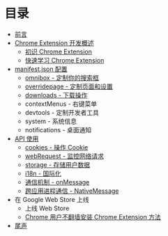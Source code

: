 # 目录

* [前言](../README.md)
* [Chrome Extension 开发概述](./overview/index.md)
  * [初识 Chrome Extension](./overview/first.md)
  * [快速学习 Chrome Extension](./overview/quickstart.md)
* [manifest.json 配置](./basics/index.md)
  * [omnibox - 定制你的搜索框](./basics/omnibox.md)
  * [overridepage - 定制页面和设置](./basics/override.md)
  * [downloads - 下载操作](./basics/downloads.md)
  * contextMenus - 右键菜单
  * devtools - 定制开发者工具
  * system - 系统信息
  * notifications - 桌面通知
* [API 使用](./advanced/index.md)
  * [cookies - 操作 Cookie](./advanced/cookies.md)
  * [webRequest - 监控网络请求](./advanced/webRequest.md)
  * [storage - 存储用户数据](./advanced/storage.md)
  * [i18n - 国际化](./advanced/i18n.md)
  * [通信机制 - onMessage](./advanced/connect.md)
  * [跨应用进程通信 - NativeMessage](./advanced/nativemessage.md)
* 在 Google Web Store 上线
  * 上线 Web Store
  * [Chrome 用户不翻墙安装 Chrome Extension 方法](./publish/install_with_gfw.md)
* [尾声](./end/index.md)

